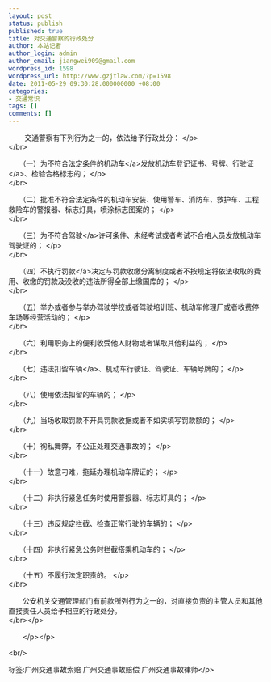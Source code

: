 ```yaml
---
layout: post
status: publish
published: true
title: 对交通警察的行政处分
author: 本站记者
author_login: admin
author_email: jiangwei909@gmail.com
wordpress_id: 1598
wordpress_url: http://www.gzjtlaw.com/?p=1598
date: 2011-05-29 09:30:28.000000000 +08:00
categories:
- 交通常识
tags: []
comments: []
---
```

<p><p>　　 交通警察有下列行为之一的，依法给予行政处分： <&#47;p><br><&#47;br><p>　　（一）为不符合法定条件的<a>机动车<&#47;a>发放机动车登记证书、号牌、<a>行驶证<&#47;a>、检验合格标志的； <&#47;p><br><&#47;br><p>　　（二）批准不符合法定条件的机动车安装、使用警车、消防车、救护车、工程救险车的警报器、标志灯具，喷涂标志图案的； <&#47;p><br><&#47;br><p>　　（三）为不符合<a>驾驶<&#47;a>许可条件、未经考试或者考试不合格人员发放机动车驾驶证的； <&#47;p><br><&#47;br><p>　　（四）不执行<a>罚款<&#47;a>决定与罚款收缴分离制度或者不按规定将依法收取的费用、收缴的罚款及没收的违法所得全部上缴国库的； <&#47;p><br><&#47;br><p>　　（五）举办或者参与举办驾驶学校或者驾驶培训班、机动车修理厂或者收费停车场等经营活动的； <&#47;p><br><&#47;br><p>　　（六）利用职务上的便利收受他人财物或者谋取其他利益的； <&#47;p><br><&#47;br><p>　　（七）违法扣留<a>车辆<&#47;a>、机动车行驶证、驾驶证、车辆号牌的； <&#47;p><br><&#47;br><p>　　（八）使用依法扣留的车辆的； <&#47;p><br><&#47;br><p>　　（九）当场收取罚款不开具罚款收据或者不如实填写罚款额的； <&#47;p><br><&#47;br><p>　　（十）徇私舞弊，不公正处理交通事故的； <&#47;p><br><&#47;br><p>　　（十一）故意刁难，拖延办理机动车牌证的； <&#47;p><br><&#47;br><p>　　（十二）非执行紧急任务时使用警报器、标志灯具的； <&#47;p><br><&#47;br><p>　　（十三）违反规定拦截、检查正常行驶的车辆的； <&#47;p><br><&#47;br><p>　　（十四）非执行紧急公务时拦截搭乘机动车的； <&#47;p><br><&#47;br><p>　　（十五）不履行法定职责的。 <&#47;p><br><&#47;br><p>　　公安机关交通管理部门有前款所列行为之一的，对直接负责的主管人员和其他直接责任人员给予相应的行政处分。 <br><&#47;br><&#47;p><p>　　<&#47;p><&#47;p><br&#47;><p>标签:广州交通事故索赔 广州交通事故赔偿 广州交通事故律师<&#47;p>
